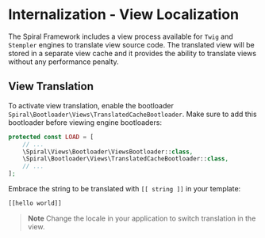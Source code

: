 # Internalization - View Localization

The Spiral Framework includes a view process available for `Twig` and `Stempler` engines to translate view source code.
The translated view will be stored in a separate view cache and it provides the ability to translate views without any performance penalty.

## View Translation

To activate view translation, enable the bootloader `Spiral\Bootloader\Views\TranslatedCacheBootloader`. Make sure to add this bootloader before viewing engine bootloaders:

```php
protected const LOAD = [
    // ...
    \Spiral\Views\Bootloader\ViewsBootloader::class,
    \Spiral\Bootloader\Views\TranslatedCacheBootloader::class,
    // ...
];
```

Embrace the string to be translated with `[[ string ]]` in your template:

```html
[[hello world]]
```

> **Note**
> Change the locale in your application to switch translation in the view.
